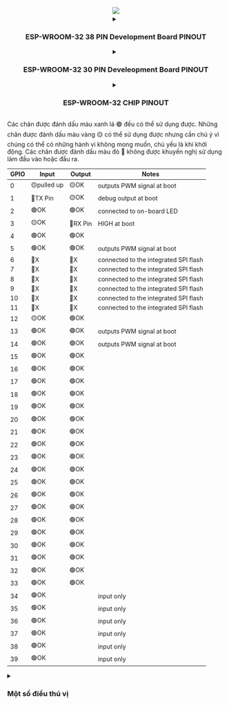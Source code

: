<div align="center">
<a href="https://www.espressif.com/en/products/socs/esp32" align="center"><img height="50" src="https://www.espressif.com/sites/all/themes/espressif/logo-black.svg"  /></a>
</div>
<div align="center">
<details>
<summary><H3>ESP-WROOM-32 38 PIN Development Board PINOUT</H3></summary>
  <img src="https://raw.githubusercontent.com/AchimPieters/esp32-homekit-camera/master/Images/ESP32-38%20PIN-DEVBOARD.png"  />
</details>
</div>
<div align="center">
<details>
<summary><H3>ESP-WROOM-32 30 PIN Develeopment Board PINOUT</H3></summary>
  <img src="https://raw.githubusercontent.com/AchimPieters/esp32-homekit-camera/master/Images/ESP32-30PIN-DEVBOARD.png"  />
</details>
</div>
<div align="center">
<details>
<summary><H3>ESP-WROOM-32 CHIP PINOUT</H3></summary>
  <img src="https://raw.githubusercontent.com/AchimPieters/esp32-homekit-camera/master/Images/ESP32-VROOM-32D-PINOUT.png"  />
</details>
</div>
<p>Các chân được đánh dấu màu xanh lá 🟢 đều có thể sử dụng được. Những chân được đánh dấu màu vàng 🟡 có thể sử dụng được nhưng cần chú ý vì chúng có thể có những hành vi không mong muốn, chủ yếu là khi khởi động. Các chân được đánh dấu màu đỏ 🔴 không được khuyến nghị sử dụng làm đầu vào hoặc đầu ra.</p>
<div align="center">
  
| GPIO | Input | Output | Notes |
|------|-------|--------|-------|
| 0    | 🟡pulled up | 🟡OK | outputs PWM signal at boot |
| 1    | 🔴TX Pin | 🟡OK | debug output at boot |
| 2    | 🟢OK | 🟢OK | connected to on-board LED |
| 3    | 🟡OK | 🔴RX Pin | HIGH at boot |
| 4    | 🟢OK | 🟢OK | |
| 5    | 🟢OK | 🟢OK | outputs PWM signal at boot |
| 6    | 🔴X | 🔴X | connected to the integrated SPI flash |
| 7    | 🔴X | 🔴X | connected to the integrated SPI flash |
| 8    | 🔴X | 🔴X | connected to the integrated SPI flash |
| 9    | 🔴X | 🔴X | connected to the integrated SPI flash |
| 10   | 🔴X | 🔴X | connected to the integrated SPI flash |
| 11   | 🔴X | 🔴X | connected to the integrated SPI flash |
| 12   | 🟡OK | 🟢OK | |
| 13   | 🟢OK | 🟢OK | outputs PWM signal at boot |
| 14   | 🟢OK | 🟢OK | outputs PWM signal at boot |
| 15   | 🟢OK | 🟢OK | |
| 16   | 🟢OK | 🟢OK | |
| 17   | 🟢OK | 🟢OK | |
| 18   | 🟢OK | 🟢OK | |
| 19   | 🟢OK | 🟢OK | |
| 20   | 🟢OK | 🟢OK | |
| 21   | 🟢OK | 🟢OK | |
| 22   | 🟢OK | 🟢OK | |
| 23   | 🟢OK | 🟢OK | |
| 24   | 🟢OK | 🟢OK | |
| 25   | 🟢OK | 🟢OK | |
| 26   | 🟢OK | 🟢OK | |
| 27   | 🟢OK | 🟢OK | |
| 28   | 🟢OK | 🟢OK | |
| 29   | 🟢OK | 🟢OK | |
| 30   | 🟢OK | 🟢OK | |
| 31   | 🟢OK | 🟢OK | |
| 32   | 🟢OK | 🟢OK | |
| 33   | 🟢OK | 🟢OK | |
| 34   | 🟢OK | | input only |
| 35   | 🟢OK | | input only |
| 36   | 🟢OK | | input only |
| 37   | 🟢OK | | input only |
| 38   | 🟢OK | | input only |
| 39   | 🟢OK | | input only |
</div>

<div>
<details>
<summary><H3>Một số điều thú vị</H3></summary>
<H4 align="center">Cảm ứng điện dung GPIO (Capacitive touch)</H4>
<p>ESP32 có 10 cảm biến cảm ứng điện dung bên trong. Chúng có thể cảm nhận được sự biến đổi của bất cứ thứ gì mang điện tích, như da người. Vì vậy, họ có thể phát hiện các biến thể gây ra khi chạm vào GPIO bằng ngón tay. Những chân này có thể dễ dàng tích hợp vào các miếng đệm điện dung và thay thế các nút cơ. Các chân cảm ứng điện dung cũng có thể được sử dụng để đánh thức ESP32 khỏi trạng thái ngủ sâu.</p>

<p>Các cảm biến cảm ứng bên trong đó được kết nối với các GPIO này:<br>
  - T0 (GPIO 4) <br>
  - T1 (GPIO 0)<br>
  - T2 (GPIO 2)<br>
  - T3 (GPIO 15)<br>
  - T4 (GPIO 13)<br>
  - T5 (GPIO 12)<br>
  - T6 (GPIO 14)<br>
  - T7 (GPIO 27)<br>
  - T8 (GPIO 33)<br>
  - T9 (GPIO 32)</p>

  
</details>
</div>
